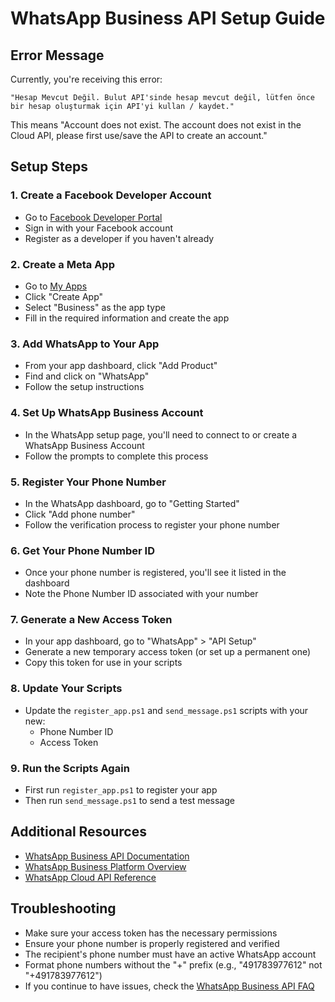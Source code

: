 # WhatsApp Business API Setup Guide

## Error Message
Currently, you're receiving this error:
```
"Hesap Mevcut Değil. Bulut API'sinde hesap mevcut değil, lütfen önce bir hesap oluşturmak için API'yi kullan / kaydet."
```

This means "Account does not exist. The account does not exist in the Cloud API, please first use/save the API to create an account."

## Setup Steps

### 1. Create a Facebook Developer Account
- Go to [Facebook Developer Portal](https://developers.facebook.com/)
- Sign in with your Facebook account
- Register as a developer if you haven't already

### 2. Create a Meta App
- Go to [My Apps](https://developers.facebook.com/apps/)
- Click "Create App"
- Select "Business" as the app type
- Fill in the required information and create the app

### 3. Add WhatsApp to Your App
- From your app dashboard, click "Add Product"
- Find and click on "WhatsApp" 
- Follow the setup instructions

### 4. Set Up WhatsApp Business Account
- In the WhatsApp setup page, you'll need to connect to or create a WhatsApp Business Account
- Follow the prompts to complete this process

### 5. Register Your Phone Number
- In the WhatsApp dashboard, go to "Getting Started"
- Click "Add phone number"
- Follow the verification process to register your phone number

### 6. Get Your Phone Number ID
- Once your phone number is registered, you'll see it listed in the dashboard
- Note the Phone Number ID associated with your number

### 7. Generate a New Access Token
- In your app dashboard, go to "WhatsApp" > "API Setup"
- Generate a new temporary access token (or set up a permanent one)
- Copy this token for use in your scripts

### 8. Update Your Scripts
- Update the `register_app.ps1` and `send_message.ps1` scripts with your new:
  - Phone Number ID
  - Access Token

### 9. Run the Scripts Again
- First run `register_app.ps1` to register your app
- Then run `send_message.ps1` to send a test message

## Additional Resources
- [WhatsApp Business API Documentation](https://developers.facebook.com/docs/whatsapp/cloud-api/get-started)
- [WhatsApp Business Platform Overview](https://developers.facebook.com/docs/whatsapp/overview)
- [WhatsApp Cloud API Reference](https://developers.facebook.com/docs/whatsapp/cloud-api/reference)

## Troubleshooting
- Make sure your access token has the necessary permissions
- Ensure your phone number is properly registered and verified
- The recipient's phone number must have an active WhatsApp account
- Format phone numbers without the "+" prefix (e.g., "491783977612" not "+491783977612")
- If you continue to have issues, check the [WhatsApp Business API FAQ](https://developers.facebook.com/docs/whatsapp/cloud-api/support/faq) 